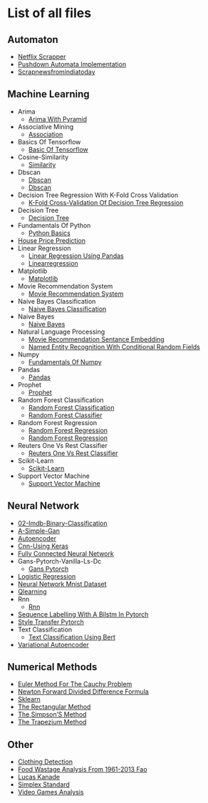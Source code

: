 # List of all files

## Automaton
  * [Netflix Scrapper](https://github.com/TheAlgorithms/Jupyter/blob/master/Automaton/Netflix_Scrapper.ipynb)
  * [Pushdown Automata Implementation](https://github.com/TheAlgorithms/Jupyter/blob/master/Automaton/Pushdown_Automata_Implementation.ipynb)
  * [Scrapnewsfromindiatoday](https://github.com/TheAlgorithms/Jupyter/blob/master/Automaton/ScrapNewsfromIndiaToday.ipynb)

## Machine Learning
  * Arima
    * [Arima With Pyramid](https://github.com/TheAlgorithms/Jupyter/blob/master/machine_learning/ARIMA/ARIMA%20with%20pyramid.ipynb)
  * Associative Mining
    * [Association](https://github.com/TheAlgorithms/Jupyter/blob/master/machine_learning/Associative%20Mining/Association.ipynb)
  * Basics Of Tensorflow
    * [Basic Of Tensorflow](https://github.com/TheAlgorithms/Jupyter/blob/master/machine_learning/Basics%20of%20tensorflow/Basic%20of%20TensorFlow.ipynb)
  * Cosine-Similarity
    * [Similarity](https://github.com/TheAlgorithms/Jupyter/blob/master/machine_learning/Cosine-Similarity/Similarity.ipynb)
  * Dbscan
    * [Dbscan](https://github.com/TheAlgorithms/Jupyter/blob/master/machine_learning/dbscan/dbscan.ipynb)
    * [Dbscan](https://github.com/TheAlgorithms/Jupyter/blob/master/machine_learning/dbscan/dbscan.py)
  * Decision Tree Regression With K-Fold Cross Validation
    * [K-Fold Cross-Validation Of Decision Tree Regression](https://github.com/TheAlgorithms/Jupyter/blob/master/machine_learning/Decision%20Tree%20regression%20with%20k-fold%20cross%20validation/k-fold%20cross-validation%20of%20decision%20tree%20regression.ipynb)
  * Decision Tree
    * [Decision Tree](https://github.com/TheAlgorithms/Jupyter/blob/master/machine_learning/Decision%20tree/Decision_Tree.ipynb)
  * Fundamentals Of Python
    * [Python Basics](https://github.com/TheAlgorithms/Jupyter/blob/master/machine_learning/Fundamentals%20of%20python/Python%20basics.ipynb)
  * [House Price Prediction](https://github.com/TheAlgorithms/Jupyter/blob/master/machine_learning/House_Price_Prediction.ipynb)
  * Linear Regression
    * [Linear Regression Using Pandas](https://github.com/TheAlgorithms/Jupyter/blob/master/machine_learning/Linear_Regression/linear_regression_using_pandas.ipynb)
    * [Linearregression](https://github.com/TheAlgorithms/Jupyter/blob/master/machine_learning/Linear_Regression/LinearRegression.ipynb)
  * Matplotlib
    * [Matplotlib](https://github.com/TheAlgorithms/Jupyter/blob/master/machine_learning/Matplotlib/Matplotlib.ipynb)
  * Movie Recommendation System
    * [Movie Recommendation System](https://github.com/TheAlgorithms/Jupyter/blob/master/machine_learning/Movie_recommendation_system/Movie_Recommendation_System.ipynb)
  * Naive Bayes Classification
    * [Naive Bayes Classification](https://github.com/TheAlgorithms/Jupyter/blob/master/machine_learning/Naive%20Bayes%20Classification/Naive_Bayes_Classification.ipynb)
  * Naive Bayes
    * [Naive Bayes](https://github.com/TheAlgorithms/Jupyter/blob/master/machine_learning/Naive_Bayes/naive_bayes.ipynb)
  * Natural Language Processing
    * [Movie Recommendation Sentance Embedding](https://github.com/TheAlgorithms/Jupyter/blob/master/machine_learning/Natural%20language%20processing/Movie_recommendation_Sentance_Embedding.ipynb)
    * [Named Entity Recognition With Conditional Random Fields](https://github.com/TheAlgorithms/Jupyter/blob/master/machine_learning/Natural%20language%20processing/Named%20Entity%20Recognition%20with%20Conditional%20Random%20Fields.ipynb)
  * Numpy
    * [Fundamentals Of Numpy](https://github.com/TheAlgorithms/Jupyter/blob/master/machine_learning/Numpy/Fundamentals%20of%20Numpy.ipynb)
  * Pandas
    * [Pandas](https://github.com/TheAlgorithms/Jupyter/blob/master/machine_learning/Pandas/Pandas.ipynb)
  * Prophet
    * [Prophet](https://github.com/TheAlgorithms/Jupyter/blob/master/machine_learning/Prophet/Prophet.ipynb)
  * Random Forest Classification
    * [Random Forest Classification](https://github.com/TheAlgorithms/Jupyter/blob/master/machine_learning/random_forest_classification/random_forest_classification.py)
    * [Random Forest Classifier](https://github.com/TheAlgorithms/Jupyter/blob/master/machine_learning/random_forest_classification/random_forest_classifier.ipynb)
  * Random Forest Regression
    * [Random Forest Regression](https://github.com/TheAlgorithms/Jupyter/blob/master/machine_learning/random_forest_regression/random_forest_regression.ipynb)
    * [Random Forest Regression](https://github.com/TheAlgorithms/Jupyter/blob/master/machine_learning/random_forest_regression/random_forest_regression.py)
  * Reuters One Vs Rest Classifier
    * [Reuters One Vs Rest Classifier](https://github.com/TheAlgorithms/Jupyter/blob/master/machine_learning/Reuters_one_vs_rest_classifier/reuters_one_vs_rest_classifier.ipynb)
  * Scikit-Learn
    * [Scikit-Learn](https://github.com/TheAlgorithms/Jupyter/blob/master/machine_learning/Scikit-learn/Scikit-learn.ipynb)
  * Support Vector Machine
    * [Support Vector Machine](https://github.com/TheAlgorithms/Jupyter/blob/master/machine_learning/Support_Vector_Machine/Support%20Vector%20Machine.ipynb)

## Neural Network
  * [02-Imdb-Binary-Classification](https://github.com/TheAlgorithms/Jupyter/blob/master/neural_network/02-imdb-binary-classification.ipynb)
  * [A-Simple-Gan](https://github.com/TheAlgorithms/Jupyter/blob/master/neural_network/A-simple-GAN.ipynb)
  * [Autoencoder](https://github.com/TheAlgorithms/Jupyter/blob/master/neural_network/autoencoder.ipynb)
  * [Cnn-Using Keras](https://github.com/TheAlgorithms/Jupyter/blob/master/neural_network/CNN-using%20keras.ipynb)
  * [Fully Connected Neural Network](https://github.com/TheAlgorithms/Jupyter/blob/master/neural_network/fully_connected_neural_network.ipynb)
  * Gans-Pytorch-Vanilla-Ls-Dc
    * [Gans Pytorch](https://github.com/TheAlgorithms/Jupyter/blob/master/neural_network/GANs-PyTorch-Vanilla-LS-DC/GANs_PyTorch.ipynb)
  * [Logistic Regression](https://github.com/TheAlgorithms/Jupyter/blob/master/neural_network/Logistic_Regression.ipynb)
  * [Neural Network Mnist Dataset](https://github.com/TheAlgorithms/Jupyter/blob/master/neural_network/Neural_network_Mnist_Dataset.ipynb)
  * [Qlearning](https://github.com/TheAlgorithms/Jupyter/blob/master/neural_network/qlearning.ipynb)
  * Rnn
    * [Rnn](https://github.com/TheAlgorithms/Jupyter/blob/master/neural_network/RNN/rnn.ipynb)
  * [Sequence Labelling With A Bilstm In Pytorch](https://github.com/TheAlgorithms/Jupyter/blob/master/neural_network/Sequence%20Labelling%20with%20a%20BiLSTM%20in%20PyTorch.ipynb)
  * [Style Transfer Pytorch](https://github.com/TheAlgorithms/Jupyter/blob/master/neural_network/style_transfer_pytorch.ipynb)
  * Text Classification
    * [Text Classification Using Bert](https://github.com/TheAlgorithms/Jupyter/blob/master/neural_network/Text%20Classification/text_classification_using_BERT.ipynb)
  * [Variational Autoencoder](https://github.com/TheAlgorithms/Jupyter/blob/master/neural_network/variational_autoencoder.ipynb)

## Numerical Methods
  * [Euler Method For The Cauchy Problem](https://github.com/TheAlgorithms/Jupyter/blob/master/numerical_methods/euler_method_for_the_Cauchy_problem.ipynb)
  * [Newton Forward Divided Difference Formula](https://github.com/TheAlgorithms/Jupyter/blob/master/numerical_methods/newton_forward_divided_difference_formula.ipynb)
  * [Sklearn](https://github.com/TheAlgorithms/Jupyter/blob/master/numerical_methods/skLearn.ipynb)
  * [The Rectangular Method](https://github.com/TheAlgorithms/Jupyter/blob/master/numerical_methods/the_rectangular_method.ipynb)
  * [The Simpson’S Method](https://github.com/TheAlgorithms/Jupyter/blob/master/numerical_methods/the_Simpson’s_method.ipynb)
  * [The Trapezium Method](https://github.com/TheAlgorithms/Jupyter/blob/master/numerical_methods/the_trapezium_method.ipynb)

## Other
  * [Clothing Detection](https://github.com/TheAlgorithms/Jupyter/blob/master/other/clothing_detection.ipynb)
  * [Food Wastage Analysis From 1961-2013 Fao](https://github.com/TheAlgorithms/Jupyter/blob/master/other/food_wastage_analysis_from_1961-2013_fao.ipynb)
  * [Lucas Kanade](https://github.com/TheAlgorithms/Jupyter/blob/master/other/lucas_kanade.ipynb)
  * [Simplex Standard](https://github.com/TheAlgorithms/Jupyter/blob/master/other/Simplex_standard.ipynb)
  * [Video Games Analysis](https://github.com/TheAlgorithms/Jupyter/blob/master/other/Video%20games%20analysis.ipynb)
